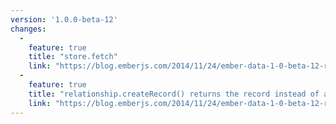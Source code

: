 ```yaml
---
version: '1.0.0-beta-12'
changes:
  -
    feature: true
    title: "store.fetch"
    link: "https://blog.emberjs.com/2014/11/24/ember-data-1-0-beta-12-released.html"
  -
    feature: true
    title: "relationship.createRecord() returns the record instead of a promise"
    link: "https://blog.emberjs.com/2014/11/24/ember-data-1-0-beta-12-released.html"
---
```


